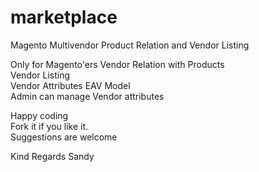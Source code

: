 # marketplace
Magento Multivendor Product Relation and Vendor Listing

Only for Magento'ers 
Vendor Relation with Products <br/>
Vendor Listing <br/>
Vendor Attributes EAV Model <br/> 
Admin can manage Vendor attributes <br/>

Happy coding <br/>
Fork it if you like it. <br/>
Suggestions are welcome <br/>

Kind Regards
Sandy

